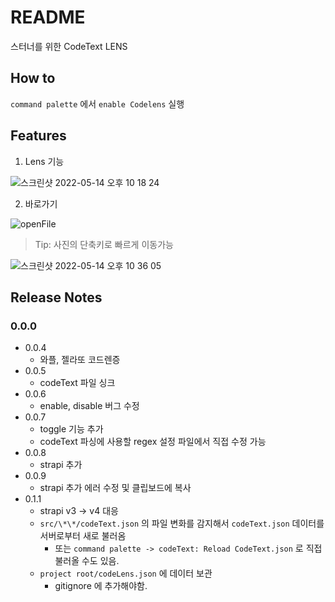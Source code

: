 # README

스터너를 위한 CodeText LENS

## How to

`command palette` 에서 `enable Codelens` 실행

## Features

1. Lens 기능

![스크린샷 2022-05-14 오후 10 18 24](https://user-images.githubusercontent.com/49119625/168427459-65ea80ae-7d6f-4b83-9209-a3a7d4458eb2.png)

2. 바로가기

![openFile](https://user-images.githubusercontent.com/49119625/168428113-ea779a66-0d1b-408f-9958-8df8b2b831d3.gif)

> Tip: 사진의 단축키로 빠르게 이동가능

![스크린샷 2022-05-14 오후 10 36 05](https://user-images.githubusercontent.com/49119625/168428131-7193f535-fa70-4f16-9dd3-7d2d87b88e87.png)

## Release Notes

### 0.0.0

- 0.0.4
  - 와플, 젤라또 코드렌증
- 0.0.5
  - codeText 파일 싱크
- 0.0.6
  - enable, disable 버그 수정
- 0.0.7
  - toggle 기능 추가
  - codeText 파싱에 사용할 regex 설정 파일에서 직접 수정 가능
- 0.0.8
  - strapi 추가
- 0.0.9
  - strapi 추가 에러 수정 및 클립보드에 복사
- 0.1.1
  - strapi v3 -> v4 대응
  - `src/\*\*/codeText.json` 의 파일 변화를 감지해서 `codeText.json` 데이터를 서버로부터 새로 불러옴
    - 또는 `command palette -> codeText: Reload CodeText.json` 로 직접 불러올 수도 있음.
  - `project root/codeLens.json` 에 데이터 보관
    - gitignore 에 추가해야함.
